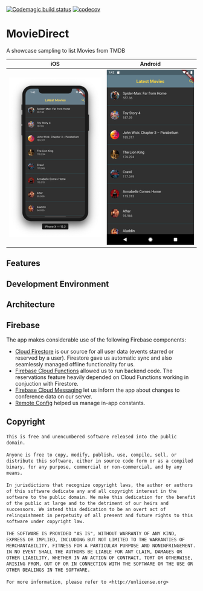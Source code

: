 [![Codemagic build status](https://api.codemagic.io/apps/5d0f5fc199fdb7001aa4da78/5d0f5fc199fdb7001aa4da77/status_badge.svg)](https://codemagic.io/apps/5d0f5fc199fdb7001aa4da78/5d0f5fc199fdb7001aa4da77/latest_build) [![codecov](https://codecov.io/gh/faisalmohd83/MovieList/branch/master/graph/badge.svg)](https://codecov.io/gh/faisalmohd83/MovieList)

# MovieDirect

A showcase sampling to list Movies from TMDB

iOS | Android
------------ | -------------
 ![iOS](/screenshots/ios.png) | ![Android](/screenshots/android.png)

## Features

## Development Environment

## Architecture

## Firebase

The app makes considerable use of the following Firebase components:

- [Cloud Firestore](https://firebase.google.com/docs/firestore/) is our source
for all user data (events starred or reserved by a user). Firestore gave us
automatic sync  and also seamlessly managed offline functionality
for us.
- [Firebase Cloud Functions](https://firebase.google.com/docs/functions/)
allowed us to run backend code. The reservations feature heavily depended on Cloud
Functions working in conjuction with Firestore.
- [Firebase Cloud Messaging](https://firebase.google.com/docs/cloud-messaging/concept-options)
let us inform the app about changes to conference data on our server.
- [Remote Config](https://firebase.google.com/docs/remote-config/) helped us
manage in-app constants.

## Copyright

    This is free and unencumbered software released into the public domain.

    Anyone is free to copy, modify, publish, use, compile, sell, or
    distribute this software, either in source code form or as a compiled
    binary, for any purpose, commercial or non-commercial, and by any
    means.

    In jurisdictions that recognize copyright laws, the author or authors
    of this software dedicate any and all copyright interest in the
    software to the public domain. We make this dedication for the benefit
    of the public at large and to the detriment of our heirs and
    successors. We intend this dedication to be an overt act of
    relinquishment in perpetuity of all present and future rights to this
    software under copyright law.

    THE SOFTWARE IS PROVIDED "AS IS", WITHOUT WARRANTY OF ANY KIND,
    EXPRESS OR IMPLIED, INCLUDING BUT NOT LIMITED TO THE WARRANTIES OF
    MERCHANTABILITY, FITNESS FOR A PARTICULAR PURPOSE AND NONINFRINGEMENT.
    IN NO EVENT SHALL THE AUTHORS BE LIABLE FOR ANY CLAIM, DAMAGES OR
    OTHER LIABILITY, WHETHER IN AN ACTION OF CONTRACT, TORT OR OTHERWISE,
    ARISING FROM, OUT OF OR IN CONNECTION WITH THE SOFTWARE OR THE USE OR
    OTHER DEALINGS IN THE SOFTWARE.

    For more information, please refer to <http://unlicense.org>